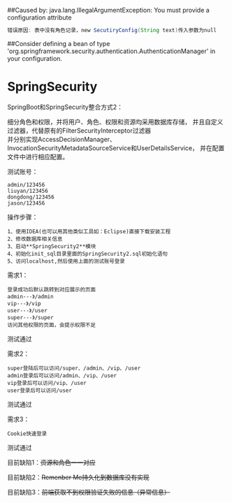 ##Caused by: java.lang.IllegalArgumentException: You must provide a configuration attribute

```java
错误原因: 表中没有角色记录，new SecutiryConfig(String text)传入参数为null
```
##Consider defining a bean of type 'org.springframework.security.authentication.AuthenticationManager' in your configuration.


# SpringSecurity
SpringBoot和SpringSecurity整合方式2：

细分角色和权限，并将用户、角色、权限和资源均采用数据库存储，
并且自定义过滤器，代替原有的FilterSecurityInterceptor过滤器         
并分别实现AccessDecisionManager、InvocationSecurityMetadataSourceService和UserDetailsService，
并在配置文件中进行相应配置。

测试账号：

    admin/123456
    liuyan/123456
    dongdong/123456
    jason/123456

操作步骤：

    1、使用IDEA(也可以用其他类似工具如：Eclipse)直接下载安装工程
    2、修改数据库相关信息
    3、启动**SpringSecurity2**模块
    4、初始化init_sql目录里面的SpringSecurity2.sql初始化语句
    5、访问localhost,然后使用上面的测试账号登录    

    
需求1：

    登录成功后默认跳转到对应展示的页面
    admin---》/admin
    vip---》/vip
    user---》/user
    super---》/super
    访问其他权限的页面，会提示权限不足
 测试通过  
   
需求2：

    super登陆后可以访问/super、/admin、/vip、/user
    admin登录后可以访问/admin、/vip、/user
    vip登录后可以访问/vip、/user
    user登录后可以访问/user
   测试通过 
   
需求3：
    
    Cookie快速登录
    
   测试通过
   
目前缺陷1：~~资源和角色一一对应~~   

目前缺陷2：~~Remenber Me持久化到数据库没有实现~~

目前缺陷3：~~前端获取不到权限验证失败的信息（异常信息）~~
    
    
 